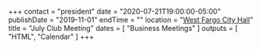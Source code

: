 +++
contact = "president"
date = "2020-07-21T19:00:00-05:00"
publishDate = "2019-11-01"
endTime = ""
location = "[West Fargo City Hall](/places/west-fargo-city-hall/)"
title = "July Club Meeting"
dates = [ "Business Meetings" ]
outputs = [ "HTML", "Calendar" ]
+++
